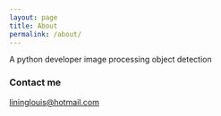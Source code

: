 ```yaml
---
layout: page
title: About
permalink: /about/
---
```


A python developer
image processing
object detection

### Contact me

[lininglouis@hotmail.com](mailto:email@domain.com)
